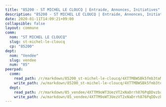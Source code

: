 ```yaml
---
title: "85200 - ST MICHEL LE CLOUCQ | Entraide, Annonces, Initiatives"
description: "85200 - ST MICHEL LE CLOUCQ | Entraide, Annonces, Initiatives"
date: 2020-01-11T14:09:21+09:00
collapsible: false
layout: commune
comm:
  nom: "ST MICHEL LE CLOUCQ"
  slug: st-michel-le-cloucq
  cp: "85200"
dept:
  nom: "Vendée"
  slug: vendee
  num: "85"
peerpad:
  comm:
    read_path: /r/markdown/85200_st-michel-le-cloucq/4XTTMBWSBk5fmb3toMNgKYt6nWDH1xiuLmZRPVFAqQF8qy2NT
    write_path: /w/markdown/85200_st-michel-le-cloucq/4XTTMBWSBk5fmb3toMNgKYt6nWDH1xiuLmZRPVFAqQF8qy2NT-K3TgUJ52X8ef1VJNHmYKdKrgVDkuAE8hdZgA2A6B3iZngEJ8wYykqbwF7AEA7xyKRrY9yoB54j3ZagHgscytPKsjau6kDWqdimBsJTGoD878aYVnE55Npex72FusFS4JMouic81V
  dept:
    read_path: /r/markdown/85_vendee/4XTTM9oWT3UezVT2xNaDrrh876PqDDvzbaovSPP6P6ha63Ezk
    write_path: /w/markdown/85_vendee/4XTTM9oWT3UezVT2xNaDrrh876PqDDvzbaovSPP6P6ha63Ezk-K3TgTz4T2Ao5CxcmNgKRpi6DXEbSZWgvvZNdT7V4KiJycR1vvtGLxg5iYYYKajishdNzKNazAywn7vjwqtQs859ALiENaqFJQsULDwd4rYqVPy8n3JbNCeuPxinCnetCgcSuCcyv
---
```


